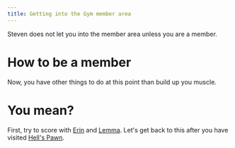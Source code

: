 ```yaml
---
title: Getting into the Gym member area
---
```


Steven does not let you into the member area unless you are a member.

# How to be a member
Now, you have other things to do at this point than build up you muscle.

# You mean?
First, try to score with [Erin](/110-erin/index.md) and [Lemma](120-lemma/index.md).
Let's get back to this after you have visited [Hell's Pawn](/060-hellspawn/index.md).
